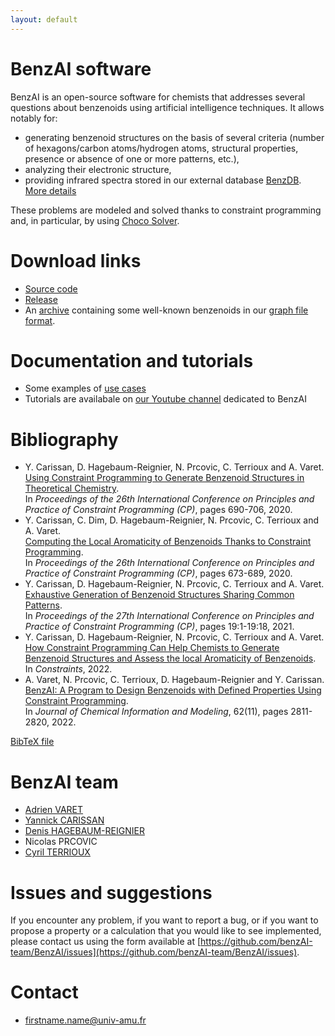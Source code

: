 ```yaml
---
layout: default
---
```


# BenzAI software

BenzAI is an open-source software for chemists that addresses several questions about benzenoids using artificial intelligence techniques.
It allows notably for:
* generating benzenoid structures on the basis of several criteria (number of hexagons/carbon atoms/hydrogen atoms, structural properties, presence or absence of one or more patterns, etc.),
* analyzing their  electronic structure,
* providing infrared spectra stored in our external database [BenzDB](https://benzenoids.lis-lab.fr/).  
[More details](details)

These problems are modeled and solved thanks to constraint programming and, in particular, by using [Choco Solver](https://www.cosling.com/fr/choco-solver).

# Download links 

* [Source code](https://github.com/benzAI-team/BenzAI)
* [Release](https://github.com/benzAI-team/BenzAI/releases)
* An [archive](benzenoids.zip) containing some well-known benzenoids in our [graph file format](graph_format).

# Documentation and tutorials

* Some examples of [use cases](use_cases)
* Tutorials are availabale on [our Youtube channel](https://www.youtube.com/channel/UCjJ19k3zEIBWdQDTPhQ-i3Q) dedicated to BenzAI 

# Bibliography
* Y. Carissan, D. Hagebaum-Reignier, N. Prcovic, C. Terrioux and A. Varet.  
  [Using Constraint Programming to Generate Benzenoid Structures in Theoretical Chemistry](https://hal.archives-ouvertes.fr/hal-02931934/).   
  In _Proceedings of the 26th International Conference on Principles and Practice of Constraint Programming (CP)_, pages 690-706, 2020.
* Y. Carissan, C. Dim, D. Hagebaum-Reignier, N. Prcovic, C. Terrioux and A. Varet.  
  [Computing the Local Aromaticity of Benzenoids Thanks to Constraint Programming](https://hal-amu.archives-ouvertes.fr/hal-02931928).  
  In _Proceedings of the 26th International Conference on Principles and Practice of Constraint Programming (CP)_, pages 673-689, 2020.
* Y. Carissan, D. Hagebaum-Reignier, N. Prcovic, C. Terrioux and A. Varet.  
  [Exhaustive Generation of Benzenoid Structures Sharing Common Patterns](https://hal-amu.archives-ouvertes.fr/hal-03402690).  
  In _Proceedings of the 27th International Conference on Principles and Practice of Constraint Programming (CP)_, pages 19:1-19:18, 2021.
* Y. Carissan, D. Hagebaum-Reignier, N. Prcovic, C. Terrioux and A. Varet.  
  [How Constraint Programming Can Help Chemists to Generate Benzenoid Structures and Assess the local Aromaticity of Benzenoids](https://link.springer.com/article/10.1007/s10601-022-09328-x).   
  In _Constraints_, 2022.
* A. Varet, N. Prcovic, C. Terrioux, D. Hagebaum-Reignier and Y. Carissan.  
  [BenzAI: A Program to Design Benzenoids with Defined Properties Using Constraint Programming](https://pubs.acs.org/doi/10.1021/acs.jcim.2c00353).   
  In _Journal of Chemical Information and Modeling_, 62(11), pages 2811-2820, 2022.
  
[BibTeX file](biblio.bib)


# BenzAI team
* [Adrien VARET](https://fr.linkedin.com/in/adrien-varet-813719133)
* [Yannick CARISSAN](https://ism2.univ-amu.fr/fr/annuaire/ctom/carissanyannick)
* [Denis HAGEBAUM-REIGNIER](https://ism2.univ-amu.fr/fr/annuaire/ctom/hagebaum-reignierdenis)
* Nicolas PRCOVIC
* [Cyril TERRIOUX](https://pageperso.lis-lab.fr/cyril.terrioux/en/index.html)

# Issues and suggestions
If you encounter any problem, if you want to report a bug, or if you want to propose a property or a calculation that you would like to see implemented, please contact us using the form available at [https://github.com/benzAI-team/BenzAI/issues](https://github.com/benzAI-team/BenzAI/issues).

# Contact
* firstname.name@univ-amu.fr
